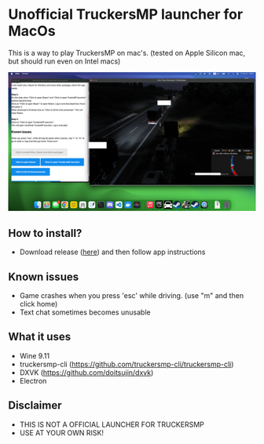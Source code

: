 # Unofficial TruckersMP launcher for MacOs
This is a way to play TruckersMP on mac's. (tested on Apple Silicon mac, but should run even on Intel macs)

![Example image](https://github.com/matyash12/unofficial-truckersmp-macos-launcher/blob/dd70495dc354f81f8b6a260f46b573e2651e5d6a/ShowTruckersmp_mac.png)

## How to install?
- Download release ([here](https://github.com/matyash12/unofficial-truckersmp-macos-launcher/releases)) and then follow app instructions


## Known issues
- Game crashes when you press 'esc' while driving. (use "m" and then click home)
- Text chat sometimes becomes unusable

## What it uses
- Wine 9.11
- truckersmp-cli (https://github.com/truckersmp-cli/truckersmp-cli)
- DXVK (https://github.com/doitsujin/dxvk)
- Electron

## Disclaimer
- THIS IS NOT A OFFICIAL LAUNCHER FOR TRUCKERSMP
- USE AT YOUR OWN RISK!
